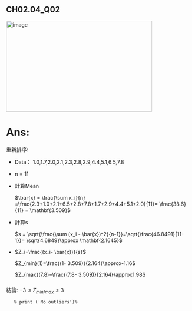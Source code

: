 ## CH02.04_Q02
<img width="396" height="247" alt="image" src="https://github.com/user-attachments/assets/a148a729-836c-40af-8baa-9472dc0e4522" />

# Ans:
重新排序:
- Data： 1.0,1.7,2.0,2.1,2.3,2.8,2.9,4.4,5.1,6.5,7.8
- n = 11

- 計算Mean
  
  $\bar{x} = \frac{\sum x_i}{n} =\frac{2.3+1.0+2.1+6.5+2.8+7.8+1.7+2.9+4.4+5.1+2.0}{11}=  \frac{38.6}{11} = \mathbf{3.509}$

- 計算s

  $s = \sqrt{\frac{\sum (x_i - \bar{x})^2}{n-1}}=\sqrt{\frac{46.8491}{11-1}}= \sqrt{4.6849\}\approx \mathbf{2.1645}\$

- $Z_i=\frac{(x_i- \bar{x})}{s}$

  $Z_{min}(1)=\frac{(1- 3.509)}{2.164}\approx-1.16$

  $Z_{max}(7.8)=\frac{(7.8- 3.509)}{2.164}\approx1.98$  
  
  
###
結論:   $-3 \leq Z_{min/max}\leq3$

       % print ('No outliers')% 
       
        
       
